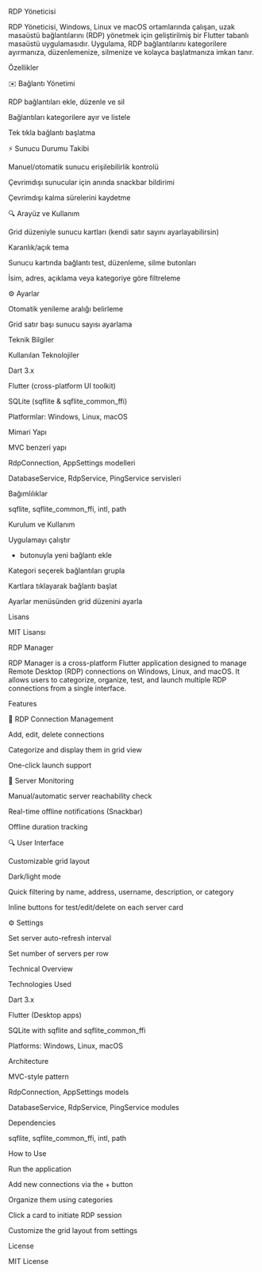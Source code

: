 RDP Yöneticisi

RDP Yöneticisi, Windows, Linux ve macOS ortamlarında çalışan, uzak masaüstü bağlantılarını (RDP) yönetmek için geliştirilmiş bir Flutter tabanlı masaüstü uygulamasıdır. Uygulama, RDP bağlantılarını kategorilere ayırmanıza, düzenlemenize, silmenize ve kolayca başlatmanıza imkan tanır.



Özellikler

✉️ Bağlantı Yönetimi

RDP bağlantıları ekle, düzenle ve sil

Bağlantıları kategorilere ayır ve listele

Tek tıkla bağlantı başlatma

⚡ Sunucu Durumu Takibi

Manuel/otomatik sunucu erişilebilirlik kontrolü

Çevrimdışı sunucular için anında snackbar bildirimi

Çevrimdışı kalma sürelerini kaydetme

🔍 Arayüz ve Kullanım

Grid düzeniyle sunucu kartları (kendi satır sayını ayarlayabilirsin)

Karanlık/açık tema

Sunucu kartında bağlantı test, düzenleme, silme butonları

İsim, adres, açıklama veya kategoriye göre filtreleme

⚙ Ayarlar

Otomatik yenileme aralığı belirleme

Grid satır başı sunucu sayısı ayarlama

Teknik Bilgiler

Kullanılan Teknolojiler

Dart 3.x

Flutter (cross-platform UI toolkit)

SQLite (sqflite & sqflite_common_ffi)

Platformlar: Windows, Linux, macOS

Mimari Yapı

MVC benzeri yapı

RdpConnection, AppSettings modelleri

DatabaseService, RdpService, PingService servisleri

Bağımlılıklar

sqflite, sqflite_common_ffi, intl, path

Kurulum ve Kullanım

Uygulamayı çalıştır

+ butonuyla yeni bağlantı ekle

Kategori seçerek bağlantıları grupla

Kartlara tıklayarak bağlantı başlat

Ayarlar menüsünden grid düzenini ayarla

Lisans

MIT Lisansı

RDP Manager

RDP Manager is a cross-platform Flutter application designed to manage Remote Desktop (RDP) connections on Windows, Linux, and macOS. It allows users to categorize, organize, test, and launch multiple RDP connections from a single interface.

Features

🚀 RDP Connection Management

Add, edit, delete connections

Categorize and display them in grid view

One-click launch support

🔧 Server Monitoring

Manual/automatic server reachability check

Real-time offline notifications (Snackbar)

Offline duration tracking

🔍 User Interface

Customizable grid layout

Dark/light mode

Quick filtering by name, address, username, description, or category

Inline buttons for test/edit/delete on each server card

⚙ Settings

Set server auto-refresh interval

Set number of servers per row

Technical Overview

Technologies Used

Dart 3.x

Flutter (Desktop apps)

SQLite with sqflite and sqflite_common_ffi

Platforms: Windows, Linux, macOS

Architecture

MVC-style pattern

RdpConnection, AppSettings models

DatabaseService, RdpService, PingService modules

Dependencies

sqflite, sqflite_common_ffi, intl, path

How to Use

Run the application

Add new connections via the + button

Organize them using categories

Click a card to initiate RDP session

Customize the grid layout from settings

License

MIT License
